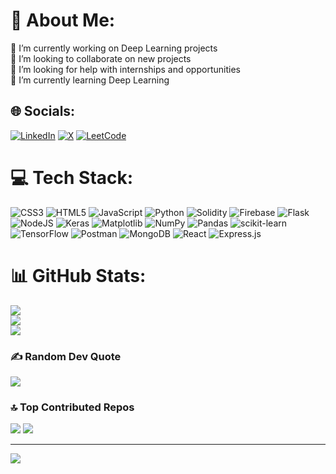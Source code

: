 # 💫 About Me:
🔭 I’m currently working on Deep Learning projects<br>👯 I’m looking to collaborate on new projects<br>🤝 I’m looking for help with internships and opportunities<br>🌱 I’m currently learning Deep Learning


## 🌐 Socials:
[![LinkedIn](https://img.shields.io/badge/LinkedIn-%230077B5.svg?logo=linkedin&logoColor=white)](https://linkedin.com/in/vivek-madhavi-9aa7872a8) [![X](https://img.shields.io/badge/X-black.svg?logo=X&logoColor=white)](https://x.com/viv57333) [![LeetCode](https://img.shields.io/badge/LeetCode-FFA116?style=flat&logo=leetcode&logoColor=black)](https://leetcode.com/vivekmadhavi)

# 💻 Tech Stack:
![CSS3](https://img.shields.io/badge/css3-%231572B6.svg?style=for-the-badge&logo=css3&logoColor=white) ![HTML5](https://img.shields.io/badge/html5-%23E34F26.svg?style=for-the-badge&logo=html5&logoColor=white) ![JavaScript](https://img.shields.io/badge/javascript-%23323330.svg?style=for-the-badge&logo=javascript&logoColor=%23F7DF1E) ![Python](https://img.shields.io/badge/python-3670A0?style=for-the-badge&logo=python&logoColor=ffdd54) ![Solidity](https://img.shields.io/badge/Solidity-%23363636.svg?style=for-the-badge&logo=solidity&logoColor=white) ![Firebase](https://img.shields.io/badge/firebase-%23039BE5.svg?style=for-the-badge&logo=firebase) ![Flask](https://img.shields.io/badge/flask-%23000.svg?style=for-the-badge&logo=flask&logoColor=white) ![NodeJS](https://img.shields.io/badge/node.js-6DA55F?style=for-the-badge&logo=node.js&logoColor=white) ![Keras](https://img.shields.io/badge/Keras-%23D00000.svg?style=for-the-badge&logo=Keras&logoColor=white) ![Matplotlib](https://img.shields.io/badge/Matplotlib-%23ffffff.svg?style=for-the-badge&logo=Matplotlib&logoColor=black) ![NumPy](https://img.shields.io/badge/numpy-%23013243.svg?style=for-the-badge&logo=numpy&logoColor=white) ![Pandas](https://img.shields.io/badge/pandas-%23150458.svg?style=for-the-badge&logo=pandas&logoColor=white) ![scikit-learn](https://img.shields.io/badge/scikit--learn-%23F7931E.svg?style=for-the-badge&logo=scikit-learn&logoColor=white) ![TensorFlow](https://img.shields.io/badge/TensorFlow-%23FF6F00.svg?style=for-the-badge&logo=TensorFlow&logoColor=white) ![Postman](https://img.shields.io/badge/Postman-FF6C37?style=for-the-badge&logo=postman&logoColor=white) ![MongoDB](https://img.shields.io/badge/MongoDB-%234ea94b.svg?style=for-the-badge&logo=mongodb&logoColor=white) ![React](https://img.shields.io/badge/react-%2320232a.svg?style=for-the-badge&logo=react&logoColor=%2361DAFB) ![Express.js](https://img.shields.io/badge/express.js-%23404d59.svg?style=for-the-badge&logo=express&logoColor=%2361DAFB)

# 📊 GitHub Stats:
![](https://github-readme-stats.vercel.app/api?username=vivekmadhavi&theme=radical&hide_border=false&include_all_commits=true&count_private=true)<br/>
![](https://github-readme-streak-stats.herokuapp.com/?user=vivekmadhavi&theme=radical&hide_border=false)<br/>
![](https://github-readme-stats.vercel.app/api/top-langs/?username=vivekmadhavi&theme=radical&hide_border=false&include_all_commits=true&count_private=true&layout=compact)

### ✍️ Random Dev Quote
![](https://quotes-github-readme.vercel.app/api?type=horizontal&theme=radical)

### 🔝 Top Contributed Repos
![](https://github-readme-stats.vercel.app/api/pin/?username=vivekmadhavi&repo=BERN-application&theme=radical)
![](https://github-readme-stats.vercel.app/api/pin/?username=vivekmadhavi&repo=HOSPITAL-MANAGEMENT-SYSTEM&theme=radical)

---
[![](https://visitcount.itsvg.in/api?id=vivekmadhavi&icon=0&color=0)](https://visitcount.itsvg.in)

<!-- Proudly created with GPRM ( https://gprm.itsvg.in ) -->
